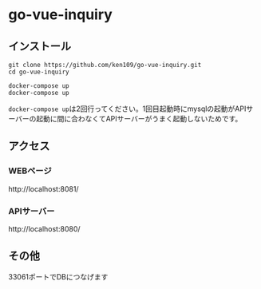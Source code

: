 # go-vue-inquiry
## インストール
```
git clone https://github.com/ken109/go-vue-inquiry.git
cd go-vue-inquiry

docker-compose up
docker-compose up
```

`docker-compose up`は2回行ってください。1回目起動時にmysqlの起動がAPIサーバーの起動に間に合わなくてAPIサーバーがうまく起動しないためです。

## アクセス
### WEBページ
http://localhost:8081/

### APIサーバー
http://localhost:8080/

## その他
33061ポートでDBにつなげます
